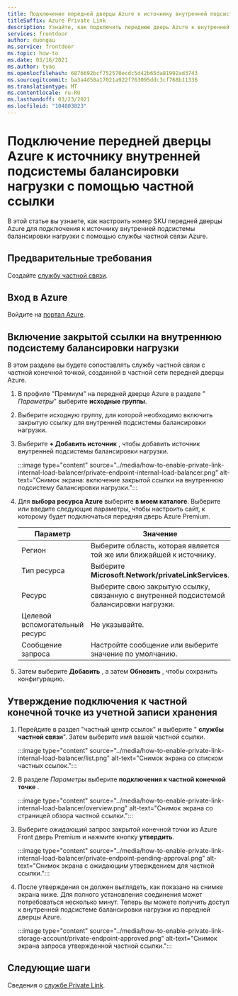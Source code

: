 ```yaml
---
title: Подключение передней дверцы Azure к источнику внутренней подсистемы балансировки нагрузки с помощью частной ссылки
titleSuffix: Azure Private Link
description: Узнайте, как подключить переднюю дверь Azure к внутренней подсистеме балансировки нагрузки.
services: frontdoor
author: duongau
ms.service: frontdoor
ms.topic: how-to
ms.date: 03/16/2021
ms.author: tyao
ms.openlocfilehash: 6876692bcf752570ecdc5d42b65da81992ad3743
ms.sourcegitcommit: ba3a4d58a17021a922f763095ddc3cf768b11336
ms.translationtype: MT
ms.contentlocale: ru-RU
ms.lasthandoff: 03/23/2021
ms.locfileid: "104803823"
---
```

# <a name="connect-azure-front-door-premium-to-an-internal-load-balancer-origin-with-private-link"></a>Подключение передней дверцы Azure к источнику внутренней подсистемы балансировки нагрузки с помощью частной ссылки

В этой статье вы узнаете, как настроить номер SKU передней дверцы Azure для подключения к источнику внутренней подсистемы балансировки нагрузки с помощью службы частной связи Azure.

## <a name="prerequisites"></a>Предварительные требования

Создайте [службу частной связи](../../private-link/create-private-link-service-portal.md).

## <a name="sign-in-to-azure"></a>Вход в Azure

Войдите на [портал Azure](https://portal.azure.com).

## <a name="enable-private-link-to-an-internal-load-balancer"></a>Включение закрытой ссылки на внутреннюю подсистему балансировки нагрузки
 
В этом разделе вы будете сопоставлять службу частной связи с частной конечной точкой, созданной в частной сети передней дверцы Azure. 

1. В профиле "Премиум" на передней дверце Azure в разделе " *Параметры*" выберите **исходные группы**.

1. Выберите исходную группу, для которой необходимо включить закрытую ссылку для внутренней подсистемы балансировки нагрузки.

1. Выберите **+ Добавить источник** , чтобы добавить источник внутренней подсистемы балансировки нагрузки.

    :::image type="content" source="../media/how-to-enable-private-link-internal-load-balancer/private-endpoint-internal-load-balancer.png" alt-text="Снимок экрана: включение закрытой ссылки на внутреннюю подсистему балансировки нагрузки.":::

1. Для **выбора ресурса Azure** выберите **в моем каталоге**. Выберите или введите следующие параметры, чтобы настроить сайт, к которому будет подключаться передняя дверь Azure Premium.

    | Параметр | Значение |
    | ------- | ----- |
    | Регион | Выберите область, которая является той же или ближайшей к источнику. |
    | Тип ресурса | Выберите **Microsoft.Network/privateLinkServices**. |
    | Ресурс | Выберите свою закрытую ссылку, связанную с внутренней подсистемой балансировки нагрузки. |
    | Целевой вспомогательный ресурс | Не указывайте. |
    | Сообщение запроса | Настройте сообщение или выберите значение по умолчанию. |

1. Затем выберите **Добавить** , а затем **Обновить** , чтобы сохранить конфигурацию.

## <a name="approve-private-endpoint-connection-from-the-storage-account"></a>Утверждение подключения к частной конечной точке из учетной записи хранения

1. Перейдите в раздел "частный центр ссылок" и выберите " **службы частной связи**". Затем выберите имя вашей частной ссылки.

    :::image type="content" source="../media/how-to-enable-private-link-internal-load-balancer/list.png" alt-text="Снимок экрана со списком частных ссылок.":::

1. В разделе *Параметры* выберите **подключения к частной конечной точке** .

    :::image type="content" source="../media/how-to-enable-private-link-internal-load-balancer/overview.png" alt-text="Снимок экрана со страницей обзора частной ссылки.":::

1. Выберите *ожидающий* запрос закрытой конечной точки из Azure Front дверь Premium и нажмите кнопку **утвердить**.

    :::image type="content" source="../media/how-to-enable-private-link-internal-load-balancer/private-endpoint-pending-approval.png" alt-text="Снимок экрана с ожидающим утверждением для частной ссылки.":::

1. После утверждения он должен выглядеть, как показано на снимке экрана ниже. Для полного установления соединения может потребоваться несколько минут. Теперь вы можете получить доступ к внутренней подсистеме балансировки нагрузки из передней дверцы Azure.

    :::image type="content" source="../media/how-to-enable-private-link-storage-account/private-endpoint-approved.png" alt-text="Снимок экрана запроса утвержденной частной ссылки.":::

## <a name="next-steps"></a>Следующие шаги

Сведения о [службе Private Link](../../private-link/private-link-service-overview.md).
